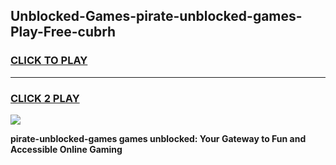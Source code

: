
## Unblocked-Games-pirate-unblocked-games-Play-Free-cubrh
<h3>
<a href="https://premium76.site?title=pirate-unblocked-games&ref=21A">CLICK TO PLAY</a></h3>
<hr>

<h3>
<a href="https://premium76.site?title=pirate-unblocked-games&ref=21A">CLICK 2 PLAY</a>
  
</h3>

<a href="https://premium76.site?title=pirate-unblocked-games&ref=21A"><img src="https://clearcache.store/games.png"></a>


**pirate-unblocked-games games unblocked: Your Gateway to Fun and Accessible Online Gaming**
